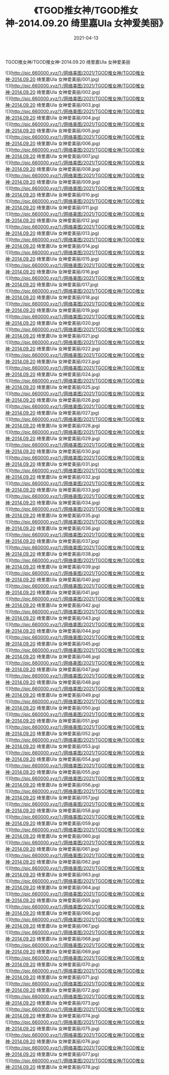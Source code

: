 ﻿---
layout: post
title:  《TGOD推女神/TGOD推女神-2014.09.20 绮里嘉Ula 女神爱美丽》
date:   2021-04-13
img: http://pic.660000.xyz/1:/网络美图/2021/TGOD推女神/TGOD推女神-2014.09.20 绮里嘉Ula 女神爱美丽/000.jpg
categories: [美女, 清纯, 唯美]
---

TGOD推女神/TGOD推女神-2014.09.20 绮里嘉Ula 女神爱美丽

 ![](http://pic.660000.xyz/1:/网络美图/2021/TGOD推女神/TGOD推女神-2014.09.20 绮里嘉Ula 女神爱美丽/001.jpg) <br>![](http://pic.660000.xyz/1:/网络美图/2021/TGOD推女神/TGOD推女神-2014.09.20 绮里嘉Ula 女神爱美丽/002.jpg) <br>![](http://pic.660000.xyz/1:/网络美图/2021/TGOD推女神/TGOD推女神-2014.09.20 绮里嘉Ula 女神爱美丽/003.jpg) <br>![](http://pic.660000.xyz/1:/网络美图/2021/TGOD推女神/TGOD推女神-2014.09.20 绮里嘉Ula 女神爱美丽/004.jpg) <br>![](http://pic.660000.xyz/1:/网络美图/2021/TGOD推女神/TGOD推女神-2014.09.20 绮里嘉Ula 女神爱美丽/005.jpg) <br>![](http://pic.660000.xyz/1:/网络美图/2021/TGOD推女神/TGOD推女神-2014.09.20 绮里嘉Ula 女神爱美丽/006.jpg) <br>![](http://pic.660000.xyz/1:/网络美图/2021/TGOD推女神/TGOD推女神-2014.09.20 绮里嘉Ula 女神爱美丽/007.jpg) <br>![](http://pic.660000.xyz/1:/网络美图/2021/TGOD推女神/TGOD推女神-2014.09.20 绮里嘉Ula 女神爱美丽/008.jpg) <br>![](http://pic.660000.xyz/1:/网络美图/2021/TGOD推女神/TGOD推女神-2014.09.20 绮里嘉Ula 女神爱美丽/009.jpg) <br>![](http://pic.660000.xyz/1:/网络美图/2021/TGOD推女神/TGOD推女神-2014.09.20 绮里嘉Ula 女神爱美丽/010.jpg) <br>![](http://pic.660000.xyz/1:/网络美图/2021/TGOD推女神/TGOD推女神-2014.09.20 绮里嘉Ula 女神爱美丽/011.jpg) <br>![](http://pic.660000.xyz/1:/网络美图/2021/TGOD推女神/TGOD推女神-2014.09.20 绮里嘉Ula 女神爱美丽/012.jpg) <br>![](http://pic.660000.xyz/1:/网络美图/2021/TGOD推女神/TGOD推女神-2014.09.20 绮里嘉Ula 女神爱美丽/013.jpg) <br>![](http://pic.660000.xyz/1:/网络美图/2021/TGOD推女神/TGOD推女神-2014.09.20 绮里嘉Ula 女神爱美丽/014.jpg) <br>![](http://pic.660000.xyz/1:/网络美图/2021/TGOD推女神/TGOD推女神-2014.09.20 绮里嘉Ula 女神爱美丽/015.jpg) <br>![](http://pic.660000.xyz/1:/网络美图/2021/TGOD推女神/TGOD推女神-2014.09.20 绮里嘉Ula 女神爱美丽/016.jpg) <br>![](http://pic.660000.xyz/1:/网络美图/2021/TGOD推女神/TGOD推女神-2014.09.20 绮里嘉Ula 女神爱美丽/017.jpg) <br>![](http://pic.660000.xyz/1:/网络美图/2021/TGOD推女神/TGOD推女神-2014.09.20 绮里嘉Ula 女神爱美丽/018.jpg) <br>![](http://pic.660000.xyz/1:/网络美图/2021/TGOD推女神/TGOD推女神-2014.09.20 绮里嘉Ula 女神爱美丽/019.jpg) <br>![](http://pic.660000.xyz/1:/网络美图/2021/TGOD推女神/TGOD推女神-2014.09.20 绮里嘉Ula 女神爱美丽/020.jpg) <br>![](http://pic.660000.xyz/1:/网络美图/2021/TGOD推女神/TGOD推女神-2014.09.20 绮里嘉Ula 女神爱美丽/021.jpg) <br>![](http://pic.660000.xyz/1:/网络美图/2021/TGOD推女神/TGOD推女神-2014.09.20 绮里嘉Ula 女神爱美丽/022.jpg) <br>![](http://pic.660000.xyz/1:/网络美图/2021/TGOD推女神/TGOD推女神-2014.09.20 绮里嘉Ula 女神爱美丽/023.jpg) <br>![](http://pic.660000.xyz/1:/网络美图/2021/TGOD推女神/TGOD推女神-2014.09.20 绮里嘉Ula 女神爱美丽/024.jpg) <br>![](http://pic.660000.xyz/1:/网络美图/2021/TGOD推女神/TGOD推女神-2014.09.20 绮里嘉Ula 女神爱美丽/025.jpg) <br>![](http://pic.660000.xyz/1:/网络美图/2021/TGOD推女神/TGOD推女神-2014.09.20 绮里嘉Ula 女神爱美丽/026.jpg) <br>![](http://pic.660000.xyz/1:/网络美图/2021/TGOD推女神/TGOD推女神-2014.09.20 绮里嘉Ula 女神爱美丽/027.jpg) <br>![](http://pic.660000.xyz/1:/网络美图/2021/TGOD推女神/TGOD推女神-2014.09.20 绮里嘉Ula 女神爱美丽/028.jpg) <br>![](http://pic.660000.xyz/1:/网络美图/2021/TGOD推女神/TGOD推女神-2014.09.20 绮里嘉Ula 女神爱美丽/029.jpg) <br>![](http://pic.660000.xyz/1:/网络美图/2021/TGOD推女神/TGOD推女神-2014.09.20 绮里嘉Ula 女神爱美丽/030.jpg) <br>![](http://pic.660000.xyz/1:/网络美图/2021/TGOD推女神/TGOD推女神-2014.09.20 绮里嘉Ula 女神爱美丽/031.jpg) <br>![](http://pic.660000.xyz/1:/网络美图/2021/TGOD推女神/TGOD推女神-2014.09.20 绮里嘉Ula 女神爱美丽/032.jpg) <br>![](http://pic.660000.xyz/1:/网络美图/2021/TGOD推女神/TGOD推女神-2014.09.20 绮里嘉Ula 女神爱美丽/033.jpg) <br>![](http://pic.660000.xyz/1:/网络美图/2021/TGOD推女神/TGOD推女神-2014.09.20 绮里嘉Ula 女神爱美丽/034.jpg) <br>![](http://pic.660000.xyz/1:/网络美图/2021/TGOD推女神/TGOD推女神-2014.09.20 绮里嘉Ula 女神爱美丽/035.jpg) <br>![](http://pic.660000.xyz/1:/网络美图/2021/TGOD推女神/TGOD推女神-2014.09.20 绮里嘉Ula 女神爱美丽/036.jpg) <br>![](http://pic.660000.xyz/1:/网络美图/2021/TGOD推女神/TGOD推女神-2014.09.20 绮里嘉Ula 女神爱美丽/037.jpg) <br>![](http://pic.660000.xyz/1:/网络美图/2021/TGOD推女神/TGOD推女神-2014.09.20 绮里嘉Ula 女神爱美丽/038.jpg) <br>![](http://pic.660000.xyz/1:/网络美图/2021/TGOD推女神/TGOD推女神-2014.09.20 绮里嘉Ula 女神爱美丽/039.jpg) <br>![](http://pic.660000.xyz/1:/网络美图/2021/TGOD推女神/TGOD推女神-2014.09.20 绮里嘉Ula 女神爱美丽/040.jpg) <br>![](http://pic.660000.xyz/1:/网络美图/2021/TGOD推女神/TGOD推女神-2014.09.20 绮里嘉Ula 女神爱美丽/041.jpg) <br>![](http://pic.660000.xyz/1:/网络美图/2021/TGOD推女神/TGOD推女神-2014.09.20 绮里嘉Ula 女神爱美丽/042.jpg) <br>![](http://pic.660000.xyz/1:/网络美图/2021/TGOD推女神/TGOD推女神-2014.09.20 绮里嘉Ula 女神爱美丽/043.jpg) <br>![](http://pic.660000.xyz/1:/网络美图/2021/TGOD推女神/TGOD推女神-2014.09.20 绮里嘉Ula 女神爱美丽/044.jpg) <br>![](http://pic.660000.xyz/1:/网络美图/2021/TGOD推女神/TGOD推女神-2014.09.20 绮里嘉Ula 女神爱美丽/045.jpg) <br>![](http://pic.660000.xyz/1:/网络美图/2021/TGOD推女神/TGOD推女神-2014.09.20 绮里嘉Ula 女神爱美丽/046.jpg) <br>![](http://pic.660000.xyz/1:/网络美图/2021/TGOD推女神/TGOD推女神-2014.09.20 绮里嘉Ula 女神爱美丽/047.jpg) <br>![](http://pic.660000.xyz/1:/网络美图/2021/TGOD推女神/TGOD推女神-2014.09.20 绮里嘉Ula 女神爱美丽/048.jpg) <br>![](http://pic.660000.xyz/1:/网络美图/2021/TGOD推女神/TGOD推女神-2014.09.20 绮里嘉Ula 女神爱美丽/049.jpg) <br>![](http://pic.660000.xyz/1:/网络美图/2021/TGOD推女神/TGOD推女神-2014.09.20 绮里嘉Ula 女神爱美丽/050.jpg) <br>![](http://pic.660000.xyz/1:/网络美图/2021/TGOD推女神/TGOD推女神-2014.09.20 绮里嘉Ula 女神爱美丽/051.jpg) <br>![](http://pic.660000.xyz/1:/网络美图/2021/TGOD推女神/TGOD推女神-2014.09.20 绮里嘉Ula 女神爱美丽/052.jpg) <br>![](http://pic.660000.xyz/1:/网络美图/2021/TGOD推女神/TGOD推女神-2014.09.20 绮里嘉Ula 女神爱美丽/053.jpg) <br>![](http://pic.660000.xyz/1:/网络美图/2021/TGOD推女神/TGOD推女神-2014.09.20 绮里嘉Ula 女神爱美丽/054.jpg) <br>![](http://pic.660000.xyz/1:/网络美图/2021/TGOD推女神/TGOD推女神-2014.09.20 绮里嘉Ula 女神爱美丽/055.jpg) <br>![](http://pic.660000.xyz/1:/网络美图/2021/TGOD推女神/TGOD推女神-2014.09.20 绮里嘉Ula 女神爱美丽/056.jpg) <br>![](http://pic.660000.xyz/1:/网络美图/2021/TGOD推女神/TGOD推女神-2014.09.20 绮里嘉Ula 女神爱美丽/057.jpg) <br>![](http://pic.660000.xyz/1:/网络美图/2021/TGOD推女神/TGOD推女神-2014.09.20 绮里嘉Ula 女神爱美丽/058.jpg) <br>![](http://pic.660000.xyz/1:/网络美图/2021/TGOD推女神/TGOD推女神-2014.09.20 绮里嘉Ula 女神爱美丽/059.jpg) <br>![](http://pic.660000.xyz/1:/网络美图/2021/TGOD推女神/TGOD推女神-2014.09.20 绮里嘉Ula 女神爱美丽/060.jpg) <br>![](http://pic.660000.xyz/1:/网络美图/2021/TGOD推女神/TGOD推女神-2014.09.20 绮里嘉Ula 女神爱美丽/061.jpg) <br>![](http://pic.660000.xyz/1:/网络美图/2021/TGOD推女神/TGOD推女神-2014.09.20 绮里嘉Ula 女神爱美丽/062.jpg) <br>![](http://pic.660000.xyz/1:/网络美图/2021/TGOD推女神/TGOD推女神-2014.09.20 绮里嘉Ula 女神爱美丽/063.jpg) <br>![](http://pic.660000.xyz/1:/网络美图/2021/TGOD推女神/TGOD推女神-2014.09.20 绮里嘉Ula 女神爱美丽/064.jpg) <br>![](http://pic.660000.xyz/1:/网络美图/2021/TGOD推女神/TGOD推女神-2014.09.20 绮里嘉Ula 女神爱美丽/065.jpg) <br>![](http://pic.660000.xyz/1:/网络美图/2021/TGOD推女神/TGOD推女神-2014.09.20 绮里嘉Ula 女神爱美丽/066.jpg) <br>![](http://pic.660000.xyz/1:/网络美图/2021/TGOD推女神/TGOD推女神-2014.09.20 绮里嘉Ula 女神爱美丽/067.jpg) <br>![](http://pic.660000.xyz/1:/网络美图/2021/TGOD推女神/TGOD推女神-2014.09.20 绮里嘉Ula 女神爱美丽/068.jpg) <br>![](http://pic.660000.xyz/1:/网络美图/2021/TGOD推女神/TGOD推女神-2014.09.20 绮里嘉Ula 女神爱美丽/069.jpg) <br>![](http://pic.660000.xyz/1:/网络美图/2021/TGOD推女神/TGOD推女神-2014.09.20 绮里嘉Ula 女神爱美丽/070.jpg) <br>![](http://pic.660000.xyz/1:/网络美图/2021/TGOD推女神/TGOD推女神-2014.09.20 绮里嘉Ula 女神爱美丽/071.jpg) <br>![](http://pic.660000.xyz/1:/网络美图/2021/TGOD推女神/TGOD推女神-2014.09.20 绮里嘉Ula 女神爱美丽/072.jpg) <br>![](http://pic.660000.xyz/1:/网络美图/2021/TGOD推女神/TGOD推女神-2014.09.20 绮里嘉Ula 女神爱美丽/073.jpg) <br>![](http://pic.660000.xyz/1:/网络美图/2021/TGOD推女神/TGOD推女神-2014.09.20 绮里嘉Ula 女神爱美丽/074.jpg) <br>![](http://pic.660000.xyz/1:/网络美图/2021/TGOD推女神/TGOD推女神-2014.09.20 绮里嘉Ula 女神爱美丽/075.jpg) <br>![](http://pic.660000.xyz/1:/网络美图/2021/TGOD推女神/TGOD推女神-2014.09.20 绮里嘉Ula 女神爱美丽/076.jpg) <br>![](http://pic.660000.xyz/1:/网络美图/2021/TGOD推女神/TGOD推女神-2014.09.20 绮里嘉Ula 女神爱美丽/077.jpg) <br>![](http://pic.660000.xyz/1:/网络美图/2021/TGOD推女神/TGOD推女神-2014.09.20 绮里嘉Ula 女神爱美丽/078.jpg) <br>